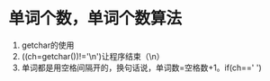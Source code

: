 # 单词个数，单词个数算法
1. getchar的使用
2. ((ch=getchar())!='\n')让程序结束（\n）
3. 单词都是用空格间隔开的，换句话说，单词数=空格数+1。if(ch==' ')

